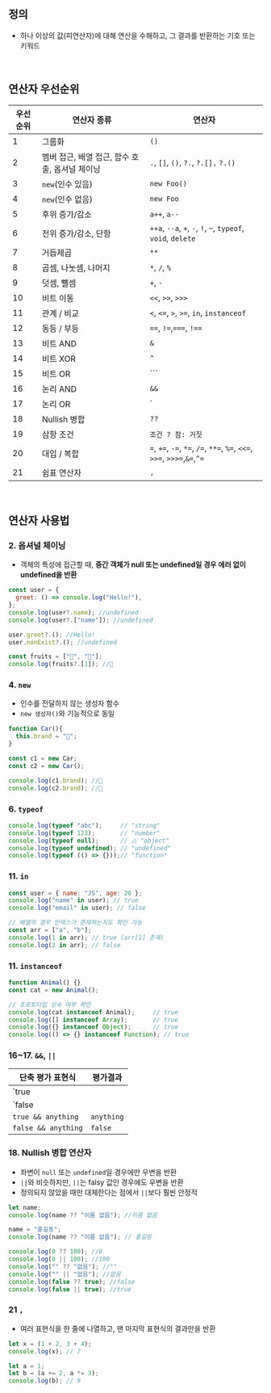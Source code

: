 ## 정의
- 하나 이상의 값(피연산자)에 대해 연산을 수해하고, 그 결과를 반환하는 기호 또는 키워드
<br/>

## 연산자 우선순위
|우선순위|연산자 종류|연산자|
|---|---|---|
|1|그룹화|`()`|
|2|멤버 접근, 배열 접근, 함수 호출, 옵셔널 체이닝|`.`, `[]`, `()`, `?.`, `?.[],` `?.()`|
|3|`new`(인수 있음)|`new Foo()`|
|4|`new`(인수 없음)|`new Foo`|
|5|후위 증가/감소|`a++`, `a--`|
|6|전위 증가/감소, 단항|`++a`, `--a`, `+`, `-`, `!`, `~`, `typeof`, `void`, `delete`|
|7|거듭제곱|`**`|
|8|곱셈, 나눗셈, 나머지|`*`, `/`, `%`|
|9|덧셈, 뺼셈|`+`, `-`|
|10|비트 이동|`<<`, `>>`, `>>>`|
|11|관계 / 비교|`<`, `<=`, `>`, `>=`, `in`, `instanceof`|
|12|동등 / 부등|`==`, `!=`,`===`, `!==`|
|13|비트 AND|`&`|
|14|비트 XOR|`^`|
|15|비트 OR|```|
|16|논리 AND|`&&`|
|17|논리 OR|`||`|
|18|Nullish 병합|`??`|
|19|삼항 조건|`조건 ? 참: 거짓`|
|20|대입 / 복합|`=`, `+=`, `-=`, `*=`, `/=`, `**=`, `%=`, `<<=`, `>>=`, `>>>=`,`&=`,`^=`|
|21|쉼표 연산자|`,`|
<br/>

## 연산자 사용법
### 2. 옵셔널 체이닝
- 객체의 특성에 접근할 때, **중간 객체가 null 또는 undefined일 경우 에러 없이 undefined을 반환**
```javascript
const user = {
  greet: () => console.log("Hello!"),
};
console.log(user?.name); //undefined
console.log(user?.["name"]); //undefined

user.greet?.(); //Hello!
user.nonExist?.(); //undefined 

const fruits = ["🍎", "🍌"];
console.log(fruits?.[1]); //🍌
```
### 4. `new`
- 인수를 전달하지 않는 생성자 함수
- `new 생성자()`와 기능적으로 동일
```javascript
function Car(){
  this.brand = "🚗";
}

const c1 = new Car;
const c2 = new Car();

console.log(c1.brand); //🚗
console.log(c2.brand); //🚗
```
### 6. `typeof`
```javascript
console.log(typeof "abc");     // "string"
console.log(typeof 123);       // "number"
console.log(typeof null);      // ⚠️ "object"
console.log(typeof undefined); // "undefined"
console.log(typeof (() => {}));// "function"
```
### 11. `in`
```javascript
const user = { name: "JS", age: 20 };
console.log("name" in user); // true
console.log("email" in user); // false

// 배열의 경우 인덱스가 존재하는지도 확인 가능  
const arr = ["a", "b"];
console.log(1 in arr); // true (arr[1] 존재)
console.log(2 in arr); // false
```
### 11. `instanceof`
```javascript
function Animal() {}
const cat = new Animal();

// 프로토타입 상속 여부 확인
console.log(cat instanceof Animal);     // true
console.log([] instanceof Array);       // true
console.log({} instanceof Object);      // true
console.log(() => {} instanceof Function); // true
```
### 16~17. `&&`, `||`
|단축 평가 표현식|평가결과|
|---|---|
|`true || anything`|`true`|
|`false || anything`|`anything`|
|`true && anything`|`anything`|
|`false && anything`|`false`|
### 18. Nullish 병합 연산자
- 좌변이 `null` 또는 `undefined`일 경우에만 우변을 반환
- `||`와 비슷하지만, `||`는 falsy 값인 경우에도 우변을 반환 
- 정의되지 않았을 때만 대체한다는 점에서 `||`보다 훨씬 안정적 
```javascript
let name;
console.log(name ?? "이름 없음"); //이름 없음

name = "홍길동";
console.log(name ?? "이름 없음"); // 홍길동

console.log(0 ?? 100); //0
console.log(0 || 100); //100
console.log("" ?? "없음"); //""
console.log("" || "없음"); //없음
console.log(false ?? true); //false
console.log(false || true); //true
```
### 21 `,`
- 여러 표현식을 한 줄에 나열하고, 맨 마지막 표현식의 결과만을 반환
```javascript
let x = (1 + 2, 3 + 4);
console.log(x); // 7

let a = 1;
let b = (a += 2, a *= 3);
console.log(b); // 9
```